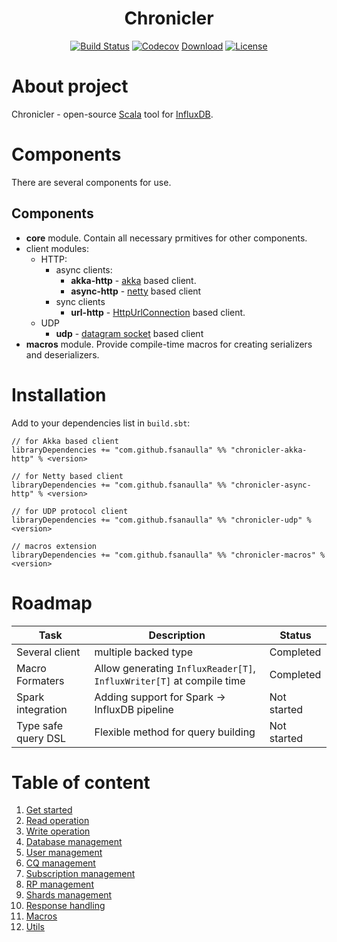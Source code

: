 <div align="center">

# Chronicler
[![Build Status](https://travis-ci.org/fsanaulla/chronicler.svg?branch=master)](https://travis-ci.org/fsanaulla/chronicler)
[![Codecov](https://img.shields.io/codecov/c/github/fsanaulla/chronicler.svg)](https://codecov.io/gh/fsanaulla/chronicler)
[Download](https://img.shields.io/maven-central/v/com.github.fsanaulla/chronicler-core_2.11.svg)
[![License](http://img.shields.io/:license-Apache%202-blue.svg)](http://www.apache.org/licenses/LICENSE-2.0.txt)
</div>

# About project
Chronicler - open-source [Scala](https://www.scala-lang.org/) tool for [InfluxDB](https://www.influxdata.com/).

# Components
There are several components for use.

## Components
 - **core** module. Contain all necessary prmitives for other components.
 - client modules:
    - HTTP:
        - async clients:
            - **akka-http** - [akka](https://akka.io/) based client.
            - **async-http** - [netty](https://netty.io/) based client
        - sync clients
            - **url-http** - [HttpUrlConnection](https://docs.oracle.com/javase/8/docs/api/java/net/HttpURLConnection.html) based client.
    - UDP
        - **udp** - [datagram socket](https://docs.oracle.com/javase/8/docs/api/java/net/DatagramSocket.html) based client        
 - **macros** module. Provide compile-time macros for creating serializers and deserializers.       


# Installation
Add to your dependencies list in `build.sbt`:
```
// for Akka based client
libraryDependencies += "com.github.fsanaulla" %% "chronicler-akka-http" % <version>

// for Netty based client
libraryDependencies += "com.github.fsanaulla" %% "chronicler-async-http" % <version>

// for UDP protocol client
libraryDependencies += "com.github.fsanaulla" %% "chronicler-udp" % <version>

// macros extension
libraryDependencies += "com.github.fsanaulla" %% "chronicler-macros" % <version>
```
# Roadmap

| Task | Description | Status |
| ------------- | ------------- | ---------- |
| Several client | multiple backed type | Completed |
| Macro Formaters | Allow generating `InfluxReader[T]`, `InfluxWriter[T]` at compile time | Completed |
| Spark integration | Adding support for Spark -> InfluxDB pipeline | Not started |
| Type safe query DSL | Flexible method for query building | Not started |

# Table of content
1. [Get started](docs/get_started.md)
2. [Read operation](docs/read_operation_notes.md)
3. [Write operation](docs/write_operation_notes.md)
4. [Database management](docs/database_management.md)
5. [User management](docs/user_management.md)
6. [CQ management](docs/continuous_query-management.md)
7. [Subscription management](docs/subscription_management.md)
8. [RP management](docs/retention_policy_management.md)
9. [Shards management](docs/shard_management.md)
10. [Response handling](docs/response_handling.md)
11. [Macros](docs/macros.md)
12. [Utils](docs/utils.md)

